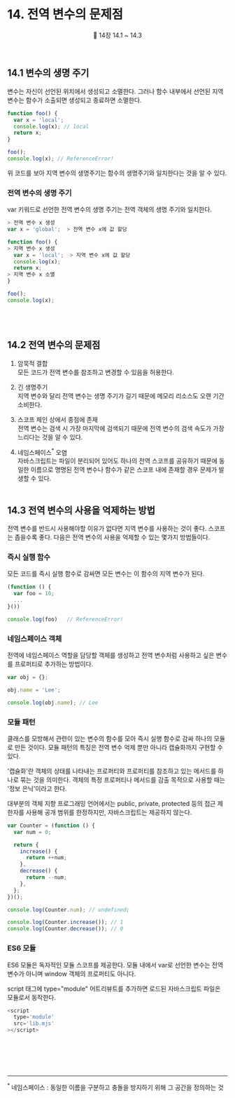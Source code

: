 # 14. 전역 변수의 문제점

<p align='center'>
📕 14장 14.1 ~ 14.3
</p><br />

## 14.1 변수의 생명 주기

변수는 자신이 선언된 위치에서 생성되고 소멸한다. 그러나 함수 내부에서 선언된 지역 변수는 함수가 소출되면 생성되고 종료하면 소멸한다.

```js
function foo() {
  var x = 'local';
  console.log(x); // local
  return x;
}

foo();
console.log(x); // ReferenceError!
```

위 코드를 보아 지역 변수의 생명주기는 함수의 생명주기와 일치한다는 것을 알 수 있다.

### 전역 변수의 생명 주기

var 키워드로 선언한 전역 변수의 생명 주기는 전역 객체의 생명 주기와 일치한다.

```js
> 전역 변수 x 생성
var x = 'global';  > 전역 변수 x에 값 할당

function foo() {
> 지역 변수 x 생성
  var x = 'local';  > 지역 변수 x에 값 할당
  console.log(x);
  return x;
> 지역 변수 x 소멸
}

foo();
console.log(x);
```

<br /><br />

## 14.2 전역 변수의 문제점

1. 암묵적 결합<br /> 모든 코드가 전역 변수를 참조하고 변경할 수 있음을 허용한다.

2. 긴 생명주기 <br /> 지역 변수와 달리 전역 변수는 생명 주기가 길기 때문에 메모리 리소스도 오랜 기간 소비한다.

3. 스코프 체인 상에서 종점에 존재<br /> 전역 변수는 검색 시 가장 마지막에 검색되기 때문에 전역 변수의 검색 속도가 가장 느리다는 것을 알 수 있다.

4. 네임스페이스<sup>\*</sup> 오염<br /> 자바스크립트는 파일이 분리되어 있어도 하나의 전역 스코프를 공유하기 때문에 동일한 이름으로 명명된 전역 변수나 함수가 같은 스코프 내에 존재할 경우 문제가 발생할 수 있다. <br /><br />

## 14.3 전역 변수의 사용을 억제하는 방법

전역 변수를 반드시 사용해야할 이유가 없다면 지역 변수를 사용하는 것이 좋다. 스코프는 좁을수록 좋다. 다음은 전역 변수의 사용을 억제할 수 있는 몇가지 방법들이다.

### 즉시 실행 함수

모든 코드를 즉시 실행 함수로 감싸면 모든 변수는 이 함수의 지역 변수가 된다.

```js
(function () {
  var foo = 10;
  ...
}())

console.log(foo)   // ReferenceError!
```

### 네임스페이스 객체

전역에 네임스페이스 역할을 담당할 객체를 생성하고 전역 변수처럼 사용하고 싶은 변수를 프로퍼티로 추가하는 방법이다.

```js
var obj = {};

obj.name = 'Lee';

console.log(obj.name); // Lee
```

### 모듈 패턴

클래스를 모방해서 관련이 있는 변수의 함수를 모아 즉시 실행 함수로 감싸 하나의 모듈로 만든 것이다. 모듈 패턴의 특징은 전역 변수 억제 뿐만 아니라 캡슐화까지 구현할 수 있다.

'캡슐화'란 객체의 상태를 나타내는 프로퍼티와 프로퍼티를 참조하고 있는 메서드를 하나로 묶는 것을 의미한다. 객체의 특정 프로퍼티나 메서드를 감출 목적으로 사용할 때는 '정보 은닉'이라고 한다.

대부분의 객체 지향 프로그래밍 언어에서는 public, private, protected 등의 접근 제한자를 사용해 공개 범위를 한정하지만, 자바스크립트는 제공하지 않는다.

```js
var Counter = (function () {
  var num = 0;

  return {
    increase() {
      return ++num;
    },
    decrease() {
      return --num;
    },
  };
})();

console.log(Counter.num); // undefined;

console.log(Counter.increase()); // 1
console.log(Counter.decrease()); // 0
```

### ES6 모듈

ES6 모듈은 독자적인 모듈 스코프를 제공한다. 모듈 내에서 var로 선언한 변수는 전역 변수가 아니며 window 객체의 프로퍼티도 아니다.

script 태그에 type="module" 어트리뷰트를 추가하면 로드된 자바스크립트 파일은 모듈로서 동작한다.

```js
<script
  type='module'
  src='lib.mjs'
></script>
```

<br /><br /><br /><br />

---

<sup>\* </sup>네임스페이스 : 동일한 이름을 구분하고 충돌을 방지하기 위해 그 공간을 정의하는 것
